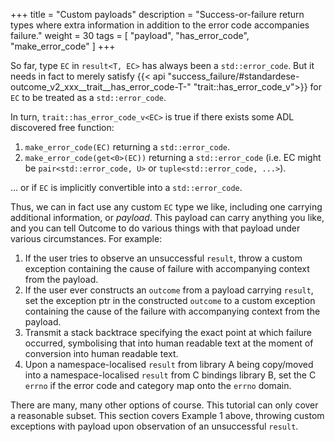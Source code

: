 +++
title = "Custom payloads"
description = "Success-or-failure return types where extra information in addition to the error code accompanies failure."
weight = 30
tags = [ "payload", "has_error_code", "make_error_code" ]
+++

So far, type `EC` in `result<T, EC>` has always been a `std::error_code`. But it needs
in fact to merely satisfy
{{< api "success_failure/#standardese-outcome_v2_xxx__trait__has_error_code-T-" "trait::has_error_code_v<EC>">}}
for `EC` to be treated as a `std::error_code`.

In turn, `trait::has_error_code_v<EC>` is true if there exists some ADL discovered free
function:

1. `make_error_code(EC)` returning a `std::error_code`.
2. `make_error_code(get<0>(EC))` returning a `std::error_code` (i.e. EC might be
`pair<std::error_code, U>` or `tuple<std::error_code, ...>`).

... or if `EC` is implicitly convertible into a `std::error_code`.

Thus, we can in fact use any custom `EC` type we like, including one carrying additional
information, or *payload*. This payload can carry anything you like, and you can tell
Outcome to do various things with that payload under various circumstances. For example:

1. If the user tries to observe an unsuccessful `result`, throw a custom exception
containing the cause of failure with accompanying context from the payload.
2. If the user ever constructs an `outcome` from a payload carrying `result`,
set the exception ptr in the constructed `outcome` to a custom exception
containing the cause of the failure with accompanying context from the payload.
3. Transmit a stack backtrace specifying the exact point at which failure occurred,
symbolising that into human readable text at the moment of conversion into human
readable text.
4. Upon a namespace-localised `result` from library A being copy/moved into a
namespace-localised `result` from C bindings library B, set the C `errno` if
the error code and category map onto the `errno` domain.

There are many, many other options of course. This tutorial can only cover a
reasonable subset. This section covers Example 1 above, throwing custom exceptions
with payload upon observation of an unsuccessful `result`.
